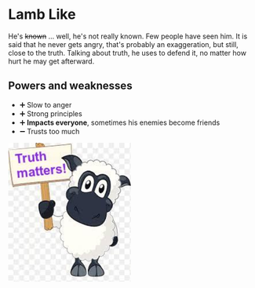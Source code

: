# Lamb Like

He's ~~known~~ ... well, he's not really known. Few people have seen him. It is said that he never gets angry, that's probably an exaggeration, but still, close to the truth. Talking about truth, he uses to defend it, no matter how hurt he may get afterward.

## Powers and weaknesses

- ➕ Slow to anger
- ➕ Strong principles
- ➕ **Impacts everyone**, sometimes his enemies become friends
- ➖ Trusts too much

[<img src="../Images/LambLike.jpg" width="250"/>](../Images/LambLike.jpg)